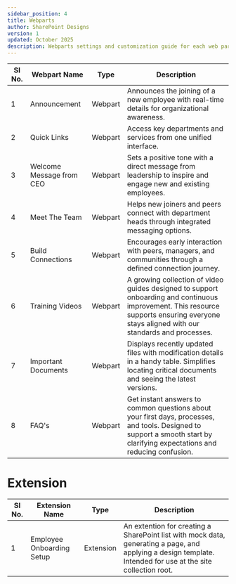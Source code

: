 ```yaml
---
sidebar_position: 4
title: Webparts
author: SharePoint Designs
version: 1
updated: October 2025
description: Webparts settings and customization guide for each web part.
---
```


| Sl No. | Webpart Name             | Type    | Description                                                                                                                                                                              |
| ------ | ------------------------ | ------- | ---------------------------------------------------------------------------------------------------------------------------------------------------------------------------------------- |
| 1      | Announcement             | Webpart | Announces the joining of a new employee with real-time details for organizational awareness.                                                                                             |
| 2      | Quick Links              | Webpart | Access key departments and services from one unified interface.                                                                                                                          |
| 3      | Welcome Message from CEO | Webpart | Sets a positive tone with a direct message from leadership to inspire and engage new and existing employees.                                                                             |
| 4      | Meet The Team            | Webpart | Helps new joiners and peers connect with department heads through integrated messaging options.                                                                                          |
| 5      | Build Connections        | Webpart | Encourages early interaction with peers, managers, and communities through a defined connection journey.                                                                                 |
| 6      | Training Videos          | Webpart | A growing collection of video guides designed to support onboarding and continuous improvement. This resource supports ensuring everyone stays aligned with our standards and processes. |
| 7      | Important Documents      | Webpart | Displays recently updated files with modification details in a handy table. Simplifies locating critical documents and seeing the latest versions.                                       |
| 8      | FAQ's                    | Webpart | Get instant answers to common questions about your first days, processes, and tools. Designed to support a smooth start by clarifying expectations and reducing confusion.               |

# Extension

| Sl No. | Extension<br />Name       | Type      | Description                                                                                                                                                  |
| ------ | ------------------------- | --------- | ------------------------------------------------------------------------------------------------------------------------------------------------------------ |
| 1      | Employee Onboarding Setup | Extension | An extention for creating a SharePoint list with mock data, generating a page, and applying a design template. Intended for use at the site collection root. |
